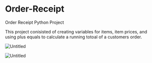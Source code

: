 # Order-Receipt
Order Receipt Python Project

This project conisisted of creating variables for items, item prices, and using plus equals to calculate a running totoal of a customers order.

![Untitled](https://github.com/stephbiggs1/Order-Receipt/assets/62307870/b4f3899d-4447-497d-a954-abe341530cdd)

![Untitled](https://github.com/stephbiggs1/Order-Receipt/assets/62307870/64be230d-1dbe-4f1c-b2bf-36f7e1d18468)
